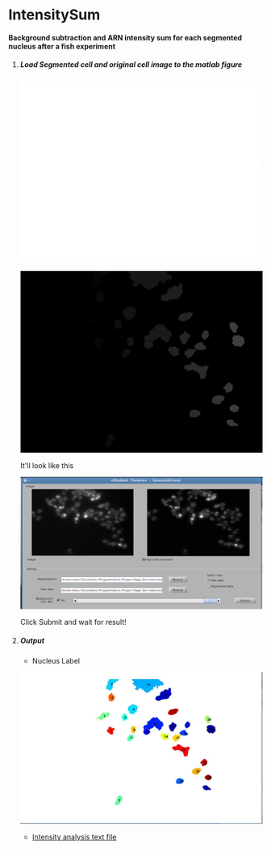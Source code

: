 IntensitySum
============

#### Background subtraction and ARN intensity sum for each segmented nucleus after a fish experiment


1. ##### Load Segmented cell and original cell image to the matlab figure

   ![alt tag](example/data_for_display/original.png)


   ![alt tag](example/data_for_display/seg.png)


   It'll look like this

   ![alt tag](/example/data_for_display/intensitycount)


   Click Submit and wait for result!



2. ##### Output

    * Nucleus Label
    
    ![alt tag](example/data_for_display/imlabel.jpg)
    
    * [Intensity analysis text file](example/data_for_display/intensity.txt)
